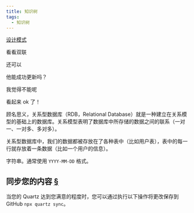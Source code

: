 ```yaml
---
title: 知识树
tags:
  - 知识树
---
```


[设计模式](设计模式.md)

看看双联

还可以

他能成功更新吗？

我觉得不能呢

看起来 ok 了！

顾名思义，关系型数据库（RDB，Relational Database）就是一种建立在关系模型的基础上的数据库。关系模型表明了数据库中所存储的数据之间的联系（一对一、一对多、多对多）。

关系型数据库中，我们的数据都被存放在了各种表中（比如用户表），表中的每一行就存放着一条数据（比如一个用户的信息）。

字符串。通常使用 `YYYY-MM-DD` 格式。

## 同步您的内容 [§](https://quartz.jzhao.xyz/authoring-content#syncing-your-content)

当您的 Quartz 达到您满意的程度时，您可以通过执行以下操作将更改保存到 GitHub `npx quartz sync`。
